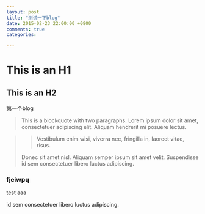 ```yaml
---
layout: post
title: "测试一下blog"
date: 2015-02-23 22:00:00 +0800
comments: true
categories: 

---
```

This is an H1
=============

This is an H2
-------------

第一个blog

> This is a blockquote with two paragraphs. Lorem ipsum dolor sit amet,
> consectetuer adipiscing elit. Aliquam hendrerit mi posuere lectus.
<!--more-->
> > Vestibulum enim wisi, viverra nec, fringilla in, laoreet vitae, risus.
> 
> Donec sit amet nisl. Aliquam semper ipsum sit amet velit. Suspendisse
> id sem consectetuer libero luctus adipiscing.

### fjeiwpq ###

test aaa

 id sem consectetuer libero luctus adipiscing.
